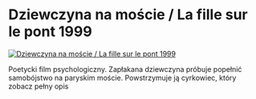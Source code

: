 Dziewczyna na moście / La fille sur le pont 1999 
=============
[![Dziewczyna na moście / La fille sur le pont 1999 ](http://vidos.pl/images/player.gif)](http://vidos.pl/dziewczyna-na-moscie-la-fille-sur-le-pont-1999)

 Poetycki film psychologiczny. Zapłakana dziewczyna próbuje popełnić samobójstwo na paryskim moście. Powstrzymuje ją cyrkowiec, który zobacz pełny opis
